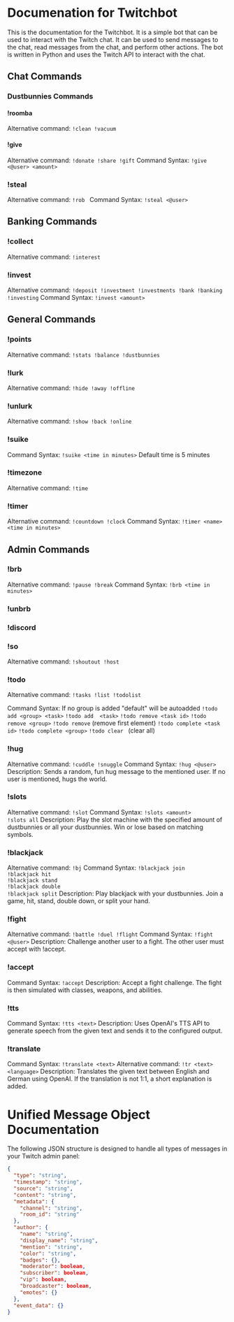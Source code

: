# Documenation for Twitchbot
This is the documentation for the Twitchbot. It is a simple bot that can be used to interact with the Twitch chat. It can be used to send messages to the chat, read messages from the chat, and perform other actions. The bot is written in Python and uses the Twitch API to interact with the chat.
## Chat Commands
### Dustbunnies Commands
#### !roomba
Alternative command: 
``` !clean !vacuum ```
#### !give
Alternative command: 
``` !donate !share !gift ```
Command Syntax: 
``` !give <@user> <amount> ```

### !steal
Alternative command: 
``` !rob  ```
Command Syntax: 
``` !steal <@user> ```

## Banking Commands
### !collect
Alternative command: 
``` !interest ```
### !invest
Alternative command: 
``` !deposit !investment !investments !bank !banking !investing ```
Command Syntax: 
``` !invest <amount> ```
## General Commands
### !points
Alternative command: 
``` !stats !balance !dustbunnies ```
### !lurk
Alternative command: 
``` !hide !away !offline ```
### !unlurk
Alternative command: 
``` !show !back !online ```
### !suike
Command Syntax: 
``` !suike <time in minutes> ```
Default time is 5 minutes
### !timezone
Alternative command: 
``` !time ```
### !timer
Alternative command: 
``` !countdown !clock ```
Command Syntax: 
``` !timer <name> <time in minutes> ```


## Admin Commands
### !brb
Alternative command: 
``` !pause !break ```
Command Syntax: 
``` !brb <time in minutes> ```

### !unbrb

### !discord

### !so
Alternative command: 
``` !shoutout !host ```

### !todo
Alternative command: 
``` !tasks !list !todolist ```

Command Syntax: 
If no group is added "default" will be autoadded
``` !todo add <group> <task> ```
``` !todo add  <task> ```
``` !todo remove <task id> ```
``` !todo remove <group> ```
``` !todo remove ``` (remove first element)
``` !todo complete <task id> ```
``` !todo complete <group> ```
``` !todo clear  ``` (clear all)

### !hug
Alternative command: 
``` !cuddle !snuggle ```
Command Syntax: 
``` !hug <@user> ```
Description: 
Sends a random, fun hug message to the mentioned user. If no user is mentioned, hugs the world.

### !slots
Alternative command: 
``` !slot ```
Command Syntax: 
``` !slots <amount> ```  
``` !slots all ```
Description: 
Play the slot machine with the specified amount of dustbunnies or all your dustbunnies. Win or lose based on matching symbols.

### !blackjack
Alternative command: 
``` !bj ```
Command Syntax: 
``` !blackjack join ```  
``` !blackjack hit ```  
``` !blackjack stand ```  
``` !blackjack double ```  
``` !blackjack split ```
Description: 
Play blackjack with your dustbunnies. Join a game, hit, stand, double down, or split your hand.

### !fight
Alternative command: 
``` !battle !duel !flight ```
Command Syntax: 
``` !fight <@user> ```
Description: 
Challenge another user to a fight. The other user must accept with !accept.

### !accept
Command Syntax: 
``` !accept ```
Description: 
Accept a fight challenge. The fight is then simulated with classes, weapons, and abilities.

### !tts
Command Syntax: 
``` !tts <text> ```
Description: 
Uses OpenAI's TTS API to generate speech from the given text and sends it to the configured output.

### !translate
Command Syntax: 
``` !translate <text> ```
Alternative command: 
``` !tr <text> <language> ```
Description: 
Translates the given text between English and German using OpenAI. If the translation is not 1:1, a short explanation is added.

# Unified Message Object Documentation

The following JSON structure is designed to handle all types of messages in your Twitch admin panel:

```json
{
  "type": "string",
  "timestamp": "string",
  "source": "string",
  "content": "string",
  "metadata": {
    "channel": "string",
    "room_id": "string"
  },
  "author": {
    "name": "string",
    "display_name": "string",
    "mention": "string",
    "color": "string",
    "badges": {},
    "moderator": boolean,
    "subscriber": boolean,
    "vip": boolean,
    "broadcaster": boolean,
    "emotes": {}
  },
  "event_data": {}
}
